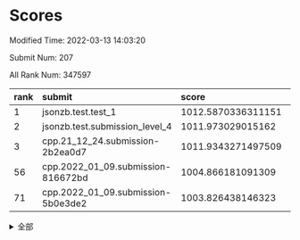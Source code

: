 # Scores

Modified Time: 2022-03-13 14:03:20

Submit Num: 207

All Rank Num: 347597

| rank |               submit               |       score        |       sigma        | pk_num |
| :--- | :--------------------------------- | :----------------- | :----------------- | :----- |
| 1    | jsonzb.test.test_1                 | 1012.5870336311151 | 0.8181343541350168 | 6715   |
| 2    | jsonzb.test.submission_level_4     | 1011.973029015162  | 0.7934331611023598 | 6719   |
| 3    | cpp.21_12_24.submission-2b2ea0d7   | 1011.9343271497509 | 0.7800609391891178 | 6716   |
| 56   | cpp.2022_01_09.submission-816672bd | 1004.866181091309  | 0.71144776614056   | 6719   |
| 71   | cpp.2022_01_09.submission-5b0e3de2 | 1003.826438146323  | 0.7221795063978547 | 6722   |


<details>
<summary>全部</summary>

| rank |                 submit                 |       score        |       sigma        | pk_num |
| :--- | :------------------------------------- | :----------------- | :----------------- | :----- |
| 1    | jsonzb.test.test_1                     | 1012.5870336311151 | 0.8181343541350168 | 6715   |
| 2    | jsonzb.test.submission_level_4         | 1011.973029015162  | 0.7934331611023598 | 6719   |
| 3    | cpp.21_12_24.submission-2b2ea0d7       | 1011.9343271497509 | 0.7800609391891178 | 6716   |
| 4    | gobigger.level_3.submission_level_3_16 | 1011.5645889883131 | 0.7686087277643966 | 6723   |
| 5    | gobigger.level_3.submission_level_3_20 | 1011.4551705225081 | 0.7893634127028091 | 6719   |
| 6    | gobigger.level_3.submission_level_3_27 | 1010.9616866487936 | 0.7702482366133019 | 6717   |
| 7    | gobigger.level_3.submission_level_3_43 | 1010.9446980719669 | 0.7451426449861549 | 6719   |
| 8    | gobigger.level_3.submission_level_3_15 | 1010.9439670286403 | 0.7499599946715121 | 6711   |
| 9    | gobigger.level_3.submission_level_3_34 | 1010.9032735928056 | 0.7806966977057452 | 6720   |
| 10   | gobigger.level_3.submission_level_3_22 | 1010.8859635646647 | 0.7452198480481605 | 6713   |
| 11   | gobigger.level_3.submission_level_3_30 | 1010.8642281285925 | 0.7524795790027311 | 6719   |
| 12   | gobigger.level_3.submission_level_3_11 | 1010.7527366388696 | 0.7461319983769397 | 6721   |
| 13   | gobigger.level_3.submission_level_3_0  | 1010.7380763214459 | 0.7638206888034894 | 6716   |
| 14   | gobigger.level_3.submission_level_3_33 | 1010.682086192664  | 0.7763087540820774 | 6717   |
| 15   | gobigger.level_3.submission_level_3_41 | 1010.6160597782124 | 0.7546318795088324 | 6711   |
| 16   | gobigger.level_3.submission_level_3_29 | 1010.5945493466337 | 0.7621480116176782 | 6715   |
| 17   | gobigger.level_3.submission_level_3_39 | 1010.5792941152686 | 0.7799273975048873 | 6711   |
| 18   | gobigger.level_3.submission_level_3_6  | 1010.5696419717924 | 0.7858784460733588 | 6716   |
| 19   | gobigger.level_3.submission_level_3_4  | 1010.4961113886174 | 0.7790251508714724 | 6721   |
| 20   | gobigger.level_3.submission_level_3_48 | 1010.4763982003698 | 0.7652502239694938 | 6719   |
| 21   | gobigger.level_3.submission_level_3_24 | 1010.4629667762312 | 0.7421845160073179 | 6718   |
| 22   | gobigger.level_3.submission_level_3_19 | 1010.2357860866747 | 0.7602833642269093 | 6716   |
| 23   | gobigger.level_3.submission_level_3_9  | 1010.2150138334525 | 0.7603699450767242 | 6715   |
| 24   | gobigger.level_3.submission_level_3_40 | 1010.2079048763748 | 0.7546621246591375 | 6718   |
| 25   | gobigger.level_3.submission_level_3_1  | 1010.1991073052736 | 0.731688369494737  | 6714   |
| 26   | gobigger.level_3.submission_level_3_28 | 1010.0992366628642 | 0.7629851514111198 | 6714   |
| 27   | gobigger.level_3.submission_level_3_13 | 1010.0895563405217 | 0.7772713110019909 | 6716   |
| 28   | gobigger.level_3.submission_level_3_36 | 1010.088141461469  | 0.7761901332185039 | 6717   |
| 29   | gobigger.level_3.submission_level_3_26 | 1010.0857895739304 | 0.7800225171434316 | 6718   |
| 30   | gobigger.level_3.submission_level_3_37 | 1010.0780535925668 | 0.7572960532834357 | 6716   |
| 31   | gobigger.level_3.submission_level_3_21 | 1009.9440326736154 | 0.7516318289698923 | 6716   |
| 32   | gobigger.level_3.submission_level_3_3  | 1009.8742991708083 | 0.7399372364605135 | 6720   |
| 33   | gobigger.level_3.submission_level_3_2  | 1009.8552311408306 | 0.7655629881102094 | 6721   |
| 34   | gobigger.level_3.submission_level_3_47 | 1009.8520520597554 | 0.7498440890855902 | 6718   |
| 35   | gobigger.level_3.submission_level_3_45 | 1009.8292142934573 | 0.7582880022435812 | 6719   |
| 36   | gobigger.level_3.submission_level_3_46 | 1009.8232611712527 | 0.730915461246622  | 6718   |
| 37   | gobigger.level_3.submission_level_3_44 | 1009.8090653284112 | 0.7687309863700984 | 6715   |
| 38   | gobigger.level_3.submission_level_3_35 | 1009.7756949846756 | 0.7524347885074713 | 6713   |
| 39   | gobigger.level_3.submission_level_3_25 | 1009.683541164665  | 0.7682507135335377 | 6715   |
| 40   | gobigger.level_3.submission_level_3_7  | 1009.6029723469919 | 0.7353163539913702 | 6710   |
| 41   | gobigger.level_3.submission_level_3_8  | 1009.4170606472877 | 0.7561551596156096 | 6717   |
| 42   | gobigger.level_3.submission_level_3_18 | 1009.4118822239366 | 0.7291022577708678 | 6719   |
| 43   | gobigger.level_3.submission_level_3_32 | 1009.3983147312648 | 0.7536457048922443 | 6714   |
| 44   | gobigger.level_3.submission_level_3_12 | 1009.3799724481731 | 0.7520901779078494 | 6713   |
| 45   | gobigger.level_3.submission_level_3_38 | 1009.244230514852  | 0.7556099255540148 | 6717   |
| 46   | gobigger.level_3.submission_level_3_49 | 1009.1860580514415 | 0.7376645359575451 | 6721   |
| 47   | gobigger.level_3.submission_level_3_10 | 1009.1208876406945 | 0.7376562149976464 | 6720   |
| 48   | gobigger.level_3.submission_level_3_17 | 1009.0424147499066 | 0.7533666139999465 | 6721   |
| 49   | gobigger.level_3.submission_level_3_14 | 1009.0267520732818 | 0.7569327486296247 | 6720   |
| 50   | gobigger.level_3.submission_level_3_23 | 1008.9862162360229 | 0.7604262823593514 | 6718   |
| 51   | gobigger.level_3.submission_level_3_42 | 1008.8475649599445 | 0.7528854165007464 | 6717   |
| 52   | gobigger.level_3.submission_level_3_31 | 1008.6963119762282 | 0.7350145054888904 | 6718   |
| 53   | gobigger.level_3.submission_level_3_5  | 1007.8728353143154 | 0.7668417050368577 | 6711   |
| 54   | gobigger.level_1.submission_level_1_36 | 1005.1468234262676 | 0.7195968753270164 | 6713   |
| 55   | gobigger.level_1.submission_level_1_18 | 1005.0898255964759 | 0.7242937121460536 | 6713   |
| 56   | cpp.2022_01_09.submission-816672bd     | 1004.866181091309  | 0.71144776614056   | 6719   |
| 57   | gobigger.level_1.submission_level_1_21 | 1004.6717658615163 | 0.7214556706983422 | 6720   |
| 58   | gobigger.level_1.submission_level_1_7  | 1004.5962501747147 | 0.7274936794657736 | 6718   |
| 59   | gobigger.level_1.submission_level_1_34 | 1004.5491957885758 | 0.7207659244034124 | 6715   |
| 60   | gobigger.level_1.submission_level_1_16 | 1004.4589970266967 | 0.7257829265100838 | 6722   |
| 61   | gobigger.level_1.submission_level_1_0  | 1004.3412434891184 | 0.7209121803326758 | 6721   |
| 62   | gobigger.level_1.submission_level_1_1  | 1004.3214020083618 | 0.7239512799808542 | 6715   |
| 63   | gobigger.level_1.submission_level_1_39 | 1004.2936845583965 | 0.7292250947125668 | 6716   |
| 64   | gobigger.level_1.submission_level_1_12 | 1004.1715384106536 | 0.7191875944291451 | 6715   |
| 65   | gobigger.level_1.submission_level_1_8  | 1004.1495825302044 | 0.717797277265511  | 6715   |
| 66   | gobigger.level_1.submission_level_1_49 | 1004.1199121308027 | 0.7118743261169906 | 6717   |
| 67   | gobigger.level_1.submission_level_1_40 | 1004.0514284355901 | 0.7291887046349953 | 6720   |
| 68   | gobigger.level_1.submission_level_1_2  | 1004.0091144978783 | 0.7068610116243502 | 6718   |
| 69   | gobigger.level_1.submission_level_1_4  | 1003.9285685103443 | 0.7011894990089582 | 6712   |
| 70   | gobigger.level_1.submission_level_1_17 | 1003.8948130092479 | 0.7108854571957494 | 6720   |
| 71   | cpp.2022_01_09.submission-5b0e3de2     | 1003.826438146323  | 0.7221795063978547 | 6722   |
| 72   | gobigger.level_1.submission_level_1_32 | 1003.7664882331749 | 0.7165119139146626 | 6717   |
| 73   | gobigger.level_1.submission_level_1_26 | 1003.7364484890973 | 0.7138179074213014 | 6719   |
| 74   | gobigger.level_1.submission_level_1_20 | 1003.6625440379784 | 0.7032848913911155 | 6716   |
| 75   | gobigger.level_1.submission_level_1_45 | 1003.5899801523716 | 0.7125015678234965 | 6714   |
| 76   | gobigger.level_1.submission_level_1_31 | 1003.5796056873669 | 0.7117918769021283 | 6717   |
| 77   | gobigger.level_1.submission_level_1_46 | 1003.4792478443867 | 0.7093139331643684 | 6717   |
| 78   | gobigger.level_1.submission_level_1_23 | 1003.3776933270684 | 0.7012433927875857 | 6721   |
| 79   | gobigger.level_1.submission_level_1_9  | 1003.3162789541482 | 0.7274063578827459 | 6719   |
| 80   | gobigger.level_1.submission_level_1_47 | 1003.2631108558566 | 0.7237703290038682 | 6715   |
| 81   | gobigger.level_1.submission_level_1_43 | 1003.2547698986831 | 0.7222194621959689 | 6720   |
| 82   | gobigger.level_1.submission_level_1_28 | 1003.2157970005235 | 0.7130786647308618 | 6719   |
| 83   | gobigger.level_1.submission_level_1_6  | 1003.1775297348001 | 0.7124798390828204 | 6722   |
| 84   | gobigger.level_1.submission_level_1_29 | 1003.1515638742728 | 0.734536920721926  | 6715   |
| 85   | gobigger.level_1.submission_level_1_3  | 1003.114601683794  | 0.7194228782135246 | 6717   |
| 86   | gobigger.level_1.submission_level_1_19 | 1003.0592004007127 | 0.7195452419333659 | 6716   |
| 87   | gobigger.level_1.submission_level_1_41 | 1002.9557519284108 | 0.7208485818202882 | 6713   |
| 88   | gobigger.level_1.submission_level_1_15 | 1002.9268694251867 | 0.7067792707289406 | 6714   |
| 89   | gobigger.level_1.submission_level_1_33 | 1002.9064571680495 | 0.70165230280349   | 6719   |
| 90   | gobigger.level_1.submission_level_1_48 | 1002.8663411563649 | 0.7196513954183924 | 6720   |
| 91   | gobigger.level_1.submission_level_1_5  | 1002.8526056534216 | 0.7113429064568729 | 6721   |
| 92   | gobigger.level_1.submission_level_1_44 | 1002.7661595766428 | 0.7183846911978449 | 6723   |
| 93   | gobigger.level_1.submission_level_1_35 | 1002.7432380228158 | 0.7280716338966481 | 6716   |
| 94   | gobigger.level_1.submission_level_1_11 | 1002.7153952992524 | 0.7113133285078556 | 6718   |
| 95   | gobigger.level_1.submission_level_1_42 | 1002.668478621798  | 0.7000011262093604 | 6717   |
| 96   | gobigger.level_1.submission_level_1_38 | 1002.5962541258541 | 0.7155165170104275 | 6716   |
| 97   | gobigger.level_1.submission_level_1_22 | 1002.5841032406122 | 0.7074969787772044 | 6712   |
| 98   | gobigger.level_1.submission_level_1_10 | 1002.4009956419319 | 0.7057457202315536 | 6719   |
| 99   | gobigger.level_1.submission_level_1_13 | 1002.2768912421702 | 0.7057856311807525 | 6711   |
| 100  | gobigger.level_1.submission_level_1_37 | 1002.1831429726338 | 0.7029107346289387 | 6715   |
| 101  | gobigger.level_1.submission_level_1_24 | 1002.1511346901257 | 0.7104946045409976 | 6714   |
| 102  | gobigger.level_1.submission_level_1_27 | 1001.9306317772351 | 0.7154979805103568 | 6720   |
| 103  | gobigger.level_1.submission_level_1_25 | 1001.8553185428073 | 0.7086392293728558 | 6716   |
| 104  | gobigger.level_1.submission_level_1_14 | 1000.8664416690938 | 0.7211449725241127 | 6716   |
| 105  | gobigger.level_1.submission_level_1_30 | 1000.8383978437724 | 0.7146881798763958 | 6719   |
| 106  | gobigger.random.submission_random_23   | 997.1904970321033  | 0.7120188256144372 | 6719   |
| 107  | gobigger.random.submission_random_45   | 997.153979705775   | 0.7093707551908018 | 6714   |
| 108  | gobigger.random.submission_random_29   | 997.1519295576369  | 0.7089779340738616 | 6721   |
| 109  | gobigger.random.submission_random_18   | 997.0419834832975  | 0.697173947955419  | 6716   |
| 110  | gobigger.random.submission_random_2    | 996.9310231799144  | 0.719144321268821  | 6723   |
| 111  | gobigger.random.submission_random_6    | 996.8473542002438  | 0.722855868596924  | 6718   |
| 112  | gobigger.random.submission_random_26   | 996.7110816429529  | 0.7111191666894079 | 6721   |
| 113  | gobigger.random.submission_random_44   | 996.7079316057531  | 0.7122415730299245 | 6718   |
| 114  | gobigger.random.submission_random_1    | 996.6689854385124  | 0.7134080529156117 | 6718   |
| 115  | gobigger.random.submission_random_15   | 996.6413164415051  | 0.7059811634045488 | 6717   |
| 116  | gobigger.random.submission_random_24   | 996.5332282746338  | 0.7014563260318386 | 6721   |
| 117  | gobigger.random.submission_random_10   | 996.4774813913625  | 0.7139285593534703 | 6715   |
| 118  | gobigger.random.submission_random_25   | 996.4421964820963  | 0.7125146897930248 | 6718   |
| 119  | gobigger.random.submission_random_37   | 996.3790981787558  | 0.7006837734031831 | 6719   |
| 120  | gobigger.random.submission_random_42   | 996.3740244460881  | 0.7246363579339983 | 6712   |
| 121  | gobigger.random.submission_random_40   | 996.3687769149861  | 0.7119060728566166 | 6716   |
| 122  | gobigger.random.submission_random_11   | 996.3008830303236  | 0.7040575123198928 | 6713   |
| 123  | gobigger.random.submission_random_14   | 996.2528513078036  | 0.7016888224109156 | 6714   |
| 124  | gobigger.random.submission_random_3    | 996.229065580185   | 0.7073816746052645 | 6716   |
| 125  | gobigger.random.submission_random_9    | 996.1719479866284  | 0.7063263380862996 | 6715   |
| 126  | gobigger.random.submission_random_31   | 996.1204561663466  | 0.7056965920141358 | 6712   |
| 127  | gobigger.random.submission_random_27   | 996.0365894100097  | 0.7127021410864406 | 6718   |
| 128  | gobigger.random.submission_random_36   | 996.0156365209594  | 0.7055766593637536 | 6720   |
| 129  | gobigger.random.submission_random_0    | 995.995478018392   | 0.7138306399933834 | 6719   |
| 130  | gobigger.random.submission_random_47   | 995.9813911257393  | 0.7153996428828768 | 6713   |
| 131  | gobigger.random.submission_random_28   | 995.9693412828327  | 0.7084344120136205 | 6720   |
| 132  | gobigger.random.submission_random_12   | 995.9547775288611  | 0.7039585065479469 | 6721   |
| 133  | gobigger.random.submission_random_21   | 995.9313857802074  | 0.7276057460075054 | 6718   |
| 134  | gobigger.random.submission_random_46   | 995.9012226838391  | 0.693838468851123  | 6715   |
| 135  | gobigger.random.submission_random_38   | 995.8074693610372  | 0.7164845703316731 | 6723   |
| 136  | gobigger.random.submission_random_5    | 995.7879145353584  | 0.7007040020849895 | 6713   |
| 137  | gobigger.random.submission_random_19   | 995.7746410592382  | 0.7169753191277464 | 6710   |
| 138  | gobigger.random.submission_random_30   | 995.758307081508   | 0.7047711529311569 | 6719   |
| 139  | gobigger.random.submission_random_48   | 995.6405979724987  | 0.7118732856391802 | 6715   |
| 140  | gobigger.random.submission_random_4    | 995.6167335690732  | 0.7065693789760863 | 6719   |
| 141  | gobigger.random.submission_random_43   | 995.6022323170624  | 0.7089698330988983 | 6721   |
| 142  | gobigger.random.submission_random_41   | 995.5832386335129  | 0.7250834339852562 | 6716   |
| 143  | gobigger.random.submission_random_20   | 995.5676866370873  | 0.7084691969834357 | 6721   |
| 144  | gobigger.random.submission_random_17   | 995.5621762141526  | 0.7074569863042244 | 6718   |
| 145  | gobigger.random.submission_random_49   | 995.5429062234484  | 0.7033487096018274 | 6715   |
| 146  | gobigger.random.submission_random_13   | 995.4813540807801  | 0.7178586999533559 | 6711   |
| 147  | gobigger.random.submission_random_32   | 995.4763033824267  | 0.7024504685914178 | 6720   |
| 148  | gobigger.random.submission_random_7    | 995.4710925244227  | 0.7106597636054813 | 6718   |
| 149  | gobigger.random.submission_random_8    | 995.4359234925622  | 0.7268936612683036 | 6715   |
| 150  | gobigger.random.submission_random_33   | 995.353159860635   | 0.7133765042214899 | 6716   |
| 151  | gobigger.random.submission_random_34   | 995.3135985986103  | 0.7120450514215161 | 6715   |
| 152  | gobigger.random.submission_random_16   | 995.2290474822328  | 0.7058451850449063 | 6714   |
| 153  | gobigger.random.submission_random_39   | 995.197082421742   | 0.7226525527622627 | 6716   |
| 154  | gobigger.random.submission_random_35   | 994.9565366660007  | 0.7060483202319974 | 6716   |
| 155  | gobigger.level_2.submission_level_2_10 | 994.7523757901021  | 0.733184526547448  | 6716   |
| 156  | gobigger.random.submission_random_22   | 994.3231389771138  | 0.7127630587410155 | 6721   |
| 157  | gobigger.level_2.submission_level_2_46 | 993.8283612480609  | 0.7468371751727098 | 6718   |
| 158  | gobigger.level_2.submission_level_2_45 | 993.5162327907852  | 0.7501758159787203 | 6716   |
| 159  | gobigger.level_2.submission_level_2_25 | 993.4753165917547  | 0.7307332224683719 | 6718   |
| 160  | gobigger.level_2.submission_level_2_8  | 993.3871791609325  | 0.7356777907273606 | 6715   |
| 161  | gobigger.level_2.submission_level_2_16 | 993.3350467754715  | 0.7155568371885764 | 6721   |
| 162  | gobigger.level_2.submission_level_2_40 | 993.277438705226   | 0.7401440670952496 | 6715   |
| 163  | gobigger.level_2.submission_level_2_48 | 993.2575236269445  | 0.7329924487787555 | 6715   |
| 164  | gobigger.level_2.submission_level_2_11 | 992.9753364118184  | 0.7408938014197336 | 6717   |
| 165  | gobigger.level_2.submission_level_2_4  | 992.973314389706   | 0.7425815199116397 | 6718   |
| 166  | gobigger.level_2.submission_level_2_34 | 992.9384678971168  | 0.7311612132062412 | 6713   |
| 167  | gobigger.level_2.submission_level_2_35 | 992.9056021844084  | 0.7621596221816309 | 6716   |
| 168  | gobigger.level_2.submission_level_2_33 | 992.7922217404497  | 0.756862705873654  | 6711   |
| 169  | gobigger.level_2.submission_level_2_42 | 992.7260459520992  | 0.7385660423011552 | 6713   |
| 170  | gobigger.level_2.submission_level_2_21 | 992.6894852666207  | 0.7366255104666912 | 6722   |
| 171  | gobigger.level_2.submission_level_2_38 | 992.6454607747352  | 0.7337531670305936 | 6718   |
| 172  | gobigger.level_2.submission_level_2_14 | 992.5252793416998  | 0.7432213636416957 | 6720   |
| 173  | gobigger.level_2.submission_level_2_43 | 992.3694797228723  | 0.7363346823672361 | 6713   |
| 174  | gobigger.level_2.submission_level_2_31 | 992.3536690234154  | 0.7339367343883432 | 6712   |
| 175  | gobigger.level_2.submission_level_2_0  | 992.3449581029228  | 0.7320699662891476 | 6719   |
| 176  | gobigger.level_2.submission_level_2_28 | 992.2948811332616  | 0.7310806992430522 | 6715   |
| 177  | gobigger.level_2.submission_level_2_9  | 992.2756160563381  | 0.7467358966011801 | 6720   |
| 178  | gobigger.level_2.submission_level_2_22 | 992.2725250856947  | 0.7439310618465357 | 6722   |
| 179  | gobigger.level_2.submission_level_2_41 | 992.2214225389014  | 0.755207845124274  | 6720   |
| 180  | gobigger.level_2.submission_level_2_17 | 992.1390067948821  | 0.7352930760788451 | 6720   |
| 181  | gobigger.level_2.submission_level_2_49 | 992.0958210295936  | 0.7476939240694171 | 6718   |
| 182  | gobigger.level_2.submission_level_2_26 | 992.0826750836414  | 0.7448064459290064 | 6715   |
| 183  | gobigger.level_2.submission_level_2_37 | 992.0494188374925  | 0.740196306363879  | 6715   |
| 184  | gobigger.level_2.submission_level_2_24 | 991.9095319772314  | 0.7505985466116474 | 6716   |
| 185  | gobigger.level_2.submission_level_2_23 | 991.8730122963877  | 0.7602040825981377 | 6712   |
| 186  | gobigger.level_2.submission_level_2_7  | 991.6655635433945  | 0.739431860834568  | 6715   |
| 187  | gobigger.level_2.submission_level_2_2  | 991.6558709772588  | 0.7427947835579807 | 6714   |
| 188  | gobigger.level_2.submission_level_2_5  | 991.6055106990588  | 0.751943178109293  | 6718   |
| 189  | gobigger.level_2.submission_level_2_32 | 991.5658145634878  | 0.7446609513168955 | 6717   |
| 190  | gobigger.level_2.submission_level_2_6  | 991.5501159524835  | 0.7618030574814992 | 6719   |
| 191  | gobigger.level_2.submission_level_2_3  | 991.3910283085617  | 0.751267657016581  | 6720   |
| 192  | gobigger.level_2.submission_level_2_1  | 991.323273182107   | 0.7676734441695237 | 6718   |
| 193  | gobigger.level_2.submission_level_2_15 | 991.3106564087655  | 0.7602914049904398 | 6714   |
| 194  | gobigger.level_2.submission_level_2_39 | 991.221167196813   | 0.7475005941331304 | 6716   |
| 195  | gobigger.level_2.submission_level_2_12 | 991.0923543604296  | 0.779155129195283  | 6716   |
| 196  | gobigger.level_2.submission_level_2_19 | 991.0705997396534  | 0.7447711467420437 | 6720   |
| 197  | gobigger.level_2.submission_level_2_18 | 990.8793672725836  | 0.7651726812387535 | 6719   |
| 198  | gobigger.level_2.submission_level_2_36 | 990.8527794263733  | 0.7603806909799928 | 6713   |
| 199  | gobigger.level_2.submission_level_2_30 | 990.8444312350128  | 0.7641236606659455 | 6716   |
| 200  | gobigger.level_2.submission_level_2_47 | 990.8380154565629  | 0.7590746394086093 | 6716   |
| 201  | gobigger.level_2.submission_level_2_29 | 990.7504441899177  | 0.7740683631375557 | 6712   |
| 202  | gobigger.level_2.submission_level_2_13 | 990.5260323278294  | 0.7710321704815977 | 6715   |
| 203  | gobigger.level_2.submission_level_2_27 | 990.3071363095659  | 0.7698798254590088 | 6714   |
| 204  | gobigger.level_2.submission_level_2_20 | 989.84435666144    | 0.7924957830954316 | 6710   |
| 205  | gobigger.level_2.submission_level_2_44 | 989.6902426311187  | 0.7736821563629563 | 6719   |
| 206  | gobigger.none.submission_none_1        | 976.3840698686917  | 1.3971754071986027 | 6716   |
| 207  | gobigger.none.submission_none_0        | 975.8420696583521  | 1.4968381182737487 | 6718   |

</details>